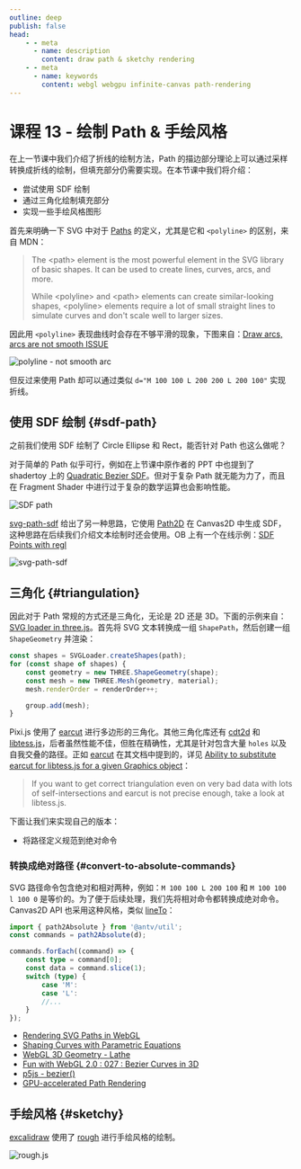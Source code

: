 ```yaml
---
outline: deep
publish: false
head:
    - - meta
      - name: description
        content: draw path & sketchy rendering
    - - meta
      - name: keywords
        content: webgl webgpu infinite-canvas path-rendering
---
```


# 课程 13 - 绘制 Path & 手绘风格

在上一节课中我们介绍了折线的绘制方法，Path 的描边部分理论上可以通过采样转换成折线的绘制，但填充部分仍需要实现。在本节课中我们将介绍：

-   尝试使用 SDF 绘制
-   通过三角化绘制填充部分
-   实现一些手绘风格图形

首先来明确一下 SVG 中对于 [Paths] 的定义，尤其是它和 `<polyline>` 的区别，来自 MDN：

> The \<path\> element is the most powerful element in the SVG library of basic shapes. It can be used to create lines, curves, arcs, and more.
>
> While \<polyline\> and \<path\> elements can create similar-looking shapes, \<polyline\> elements require a lot of small straight lines to simulate curves and don't scale well to larger sizes.

因此用 `<polyline>` 表现曲线时会存在不够平滑的现象，下图来自：[Draw arcs, arcs are not smooth ISSUE]

![polyline - not smooth arc](https://user-images.githubusercontent.com/89827437/191234694-5d5637f8-c59a-42a7-84ce-c319c470629f.png)

但反过来使用 Path 却可以通过类似 `d="M 100 100 L 200 200 L 200 100"` 实现折线。

## 使用 SDF 绘制 {#sdf-path}

之前我们使用 SDF 绘制了 Circle Ellipse 和 Rect，能否针对 Path 也这么做呢？

对于简单的 Path 似乎可行，例如在上节课中原作者的 PPT 中也提到了 shadertoy 上的 [Quadratic Bezier SDF]。但对于复杂 Path 就无能为力了，而且在 Fragment Shader 中进行过于复杂的数学运算也会影响性能。

![SDF path](/sdf-line.png)

[svg-path-sdf] 给出了另一种思路，它使用 [Path2D] 在 Canvas2D 中生成 SDF，这种思路在后续我们介绍文本绘制时还会使用。OB 上有一个在线示例：[SDF Points with regl]

![svg-path-sdf](https://github.com/dy/svg-path-sdf/raw/master/preview.png?raw=true)

## 三角化 {#triangulation}

因此对于 Path 常规的方式还是三角化，无论是 2D 还是 3D。下面的示例来自：[SVG loader in three.js]。首先将 SVG 文本转换成一组 `ShapePath`，然后创建一组 `ShapeGeometry` 并渲染：

```ts
const shapes = SVGLoader.createShapes(path);
for (const shape of shapes) {
    const geometry = new THREE.ShapeGeometry(shape);
    const mesh = new THREE.Mesh(geometry, material);
    mesh.renderOrder = renderOrder++;

    group.add(mesh);
}
```

Pixi.js 使用了 [earcut] 进行多边形的三角化。其他三角化库还有 [cdt2d] 和 [libtess.js]，后者虽然性能不佳，但胜在精确性，尤其是针对包含大量 `holes` 以及自我交叠的路径。正如 [earcut] 在其文档中提到的，详见 [Ability to substitute earcut for libtess.js for a given Graphics object]：

> If you want to get correct triangulation even on very bad data with lots of self-intersections and earcut is not precise enough, take a look at libtess.js.

下面让我们来实现自己的版本：

-   将路径定义规范到绝对命令

### 转换成绝对路径 {#convert-to-absolute-commands}

SVG 路径命令包含绝对和相对两种，例如：`M 100 100 L 200 100` 和 `M 100 100 l 100 0` 是等价的。为了便于后续处理，我们先将相对命令都转换成绝对命令。Canvas2D API 也采用这种风格，类似 [lineTo]：

```ts
import { path2Absolute } from '@antv/util';
const commands = path2Absolute(d);

commands.forEach((command) => {
    const type = command[0];
    const data = command.slice(1);
    switch (type) {
        case 'M':
        case 'L':
        //...
    }
});
```

-   [Rendering SVG Paths in WebGL]
-   [Shaping Curves with Parametric Equations]
-   [WebGL 3D Geometry - Lathe]
-   [Fun with WebGL 2.0 : 027 : Bezier Curves in 3D]
-   [p5js - bezier()]
-   [GPU-accelerated Path Rendering]

## 手绘风格 {#sketchy}

[excalidraw] 使用了 [rough] 进行手绘风格的绘制。

![rough.js](https://camo.githubusercontent.com/5d90838c20ae2cab9f295e3dd812800285c42e82d04787883c9d5acecaec85ed/68747470733a2f2f726f7567686a732e636f6d2f696d616765732f6361705f64656d6f2e706e67)

[Paths]: https://developer.mozilla.org/en-US/docs/Web/SVG/Tutorial/Paths
[Quadratic Bezier SDF]: https://www.shadertoy.com/view/XsX3zf
[Path2D]: https://developer.mozilla.org/en-US/docs/Web/API/Path2D
[svg-path-sdf]: https://github.com/dy/svg-path-sdf/
[SDF Points with regl]: https://observablehq.com/@rreusser/sdf-points-with-regl
[WebGL 3D Geometry - Lathe]: https://webglfundamentals.org/webgl/lessons/webgl-3d-geometry-lathe.html
[Fun with WebGL 2.0 : 027 : Bezier Curves in 3D]: https://www.youtube.com/watch?v=s3k8Od9lZBE
[Shaping Curves with Parametric Equations]: https://mattdesl.svbtle.com/shaping-curves-with-parametric-equations
[Rendering SVG Paths in WebGL]: https://css-tricks.com/rendering-svg-paths-in-webgl/
[GPU-accelerated Path Rendering]: https://developer.download.nvidia.com/devzone/devcenter/gamegraphics/files/opengl/gpupathrender.pdf
[p5js - bezier()]: https://p5js.org/reference/p5/bezier/
[rough]: https://github.com/rough-stuff/rough
[excalidraw]: https://github.com/excalidraw/excalidraw/blob/master/packages/excalidraw/scene/ShapeCache.ts#L2
[Draw arcs, arcs are not smooth ISSUE]: https://github.com/pixijs/graphics-smooth/issues/23
[SVG loader in three.js]: https://github.com/mrdoob/three.js/blob/dev/examples/webgl_loader_svg.html#L156
[earcut]: https://github.com/mapbox/earcut
[cdt2d]: https://github.com/mikolalysenko/cdt2d
[libtess.js]: https://github.com/brendankenny/libtess.js
[Ability to substitute earcut for libtess.js for a given Graphics object]: https://github.com/pixijs/pixijs/issues/4151
[lineTo]: https://developer.mozilla.org/en-US/docs/Web/API/CanvasRenderingContext2D/lineTo
